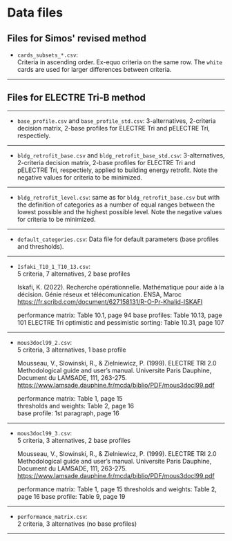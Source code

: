 # Data files

## Files for Simos' revised method
- `cards_subsets_*.csv`:  
   Criteria in ascending order. Ex-equo criteria on the same row. The `white` cards are used for larger differences between criteria.
*****

## Files for ELECTRE Tri-B method
*****

- `base_profile.csv` and `base_profile_std.csv`:
  3-alternatives, 2-criteria decision matrix, 2-base profiles for ELECTRE Tri and pELECTRE Tri, respectiely.
*****

- `bldg_retrofit_base.csv` and `bldg_retrofit_base_std.csv`: 3-alternatives, 2-criteria decision matrix, 2-base profiles for ELECTRE Tri and pELECTRE Tri, respectiely, applied to building energy retrofit. Note the negative values for criteria to be minimized.
*****

- `bldg_retrofit_level.csv`: same as for `bldg_retrofit_base.csv` but with the definition of categories as a number of equal ranges between the lowest possible and the highest possible level. Note the negative values for criteria to be minimized.
*****
  
- `default_categories.csv`:
  Data file for default parameters (base profiles and thresholds).
*****

- `Isfaki_T10_1_T10_13.csv`:  
  5 criteria, 7 alternatives, 2 base profiles

  Iskafi, K. (2022). Recherche opérationnelle. Mathématique pour aide à la décision. Génie réseux et télécomunication. ENSA, Maroc https://fr.scribd.com/document/627158131/R-O-Pr-Khalid-ISKAFI

  performance matrix: Table 10.1, page 94
  base profiles: Table 10.13, page 101
  ELECTRE Tri optimistic and pessimistic sorting: Table 10.31, page 107
*****

- `mous3docl99_2.csv`:  
   5 criteria, 3 alternatives, 1 base profile

   Mousseau, V., Slowinski, R., & Zielniewicz, P. (1999). ELECTRE TRI 2.0 Methodological guide and user’s manual. Universite Paris Dauphine, Document du LAMSADE, 111, 263-275. https://www.lamsade.dauphine.fr/mcda/biblio/PDF/mous3docl99.pdf

   performance matrix: Table 1, page 15  
   thresholds and weights: Table 2, page 16  
   base profile: 1st paragraph, page 16
*****

- `mous3docl99_3.csv`:  
   5 criteria, 3 alternatives, 2 base profiles

   Mousseau, V., Slowinski, R., & Zielniewicz, P. (1999). ELECTRE TRI 2.0 Methodological guide and user’s manual. Universite Paris Dauphine, Document du LAMSADE, 111, 263-275. https://www.lamsade.dauphine.fr/mcda/biblio/PDF/mous3docl99.pdf

   performance matrix: Table 1, page 15
   thresholds and weights: Table 2, page 16
   base profile: Table 9, page 19
*****

- `performance_matrix.csv`:  
   2 criteria, 3 alternatives (no base profiles)
*****